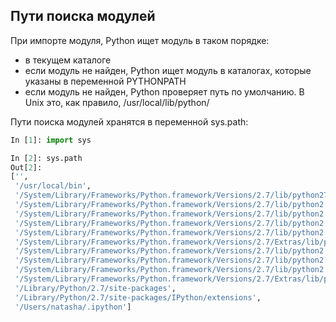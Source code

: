 ## Пути поиска модулей
При импорте модуля, Python ищет модуль в таком порядке:
* в текущем каталоге
* если модуль не найден, Python ищет модуль в каталогах, которые указаны в переменной PYTHONPATH
* если модуль не найден, Python проверяет путь по умолчанию. В Unix это, как правило, /usr/local/lib/python/ 

Пути поиска модулей хранятся в переменной sys.path:
```python
In [1]: import sys

In [2]: sys.path
Out[2]: 
['',
 '/usr/local/bin',
 '/System/Library/Frameworks/Python.framework/Versions/2.7/lib/python27.zip',
 '/System/Library/Frameworks/Python.framework/Versions/2.7/lib/python2.7',
 '/System/Library/Frameworks/Python.framework/Versions/2.7/lib/python2.7/plat-darwin',
 '/System/Library/Frameworks/Python.framework/Versions/2.7/lib/python2.7/plat-mac',
 '/System/Library/Frameworks/Python.framework/Versions/2.7/lib/python2.7/plat-mac/lib-scriptpackages',
 '/System/Library/Frameworks/Python.framework/Versions/2.7/Extras/lib/python',
 '/System/Library/Frameworks/Python.framework/Versions/2.7/lib/python2.7/lib-tk',
 '/System/Library/Frameworks/Python.framework/Versions/2.7/lib/python2.7/lib-old',
 '/System/Library/Frameworks/Python.framework/Versions/2.7/lib/python2.7/lib-dynload',
 '/System/Library/Frameworks/Python.framework/Versions/2.7/Extras/lib/python/PyObjC',
 '/Library/Python/2.7/site-packages',
 '/Library/Python/2.7/site-packages/IPython/extensions',
 '/Users/natasha/.ipython']
```
